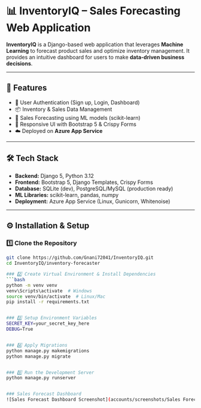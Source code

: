 # 📊 InventoryIQ – Sales Forecasting Web Application

**InventoryIQ** is a Django-based web application that leverages **Machine Learning** to forecast product sales and optimize inventory management. It provides an intuitive dashboard for users to make **data-driven business decisions**.

---

## 🚀 Features
- 🔐 User Authentication (Sign up, Login, Dashboard)  
- 📦 Inventory & Sales Data Management  
- 🤖 Sales Forecasting using ML models (scikit-learn)  
- 🎨 Responsive UI with Bootstrap 5 & Crispy Forms  
- ☁️ Deployed on **Azure App Service**  

---

## 🛠️ Tech Stack
- **Backend:** Django 5, Python 3.12  
- **Frontend:** Bootstrap 5, Django Templates, Crispy Forms  
- **Database:** SQLite (dev), PostgreSQL/MySQL (production ready)  
- **ML Libraries:** scikit-learn, pandas, numpy  
- **Deployment:** Azure App Service (Linux, Gunicorn, Whitenoise)  

---

## ⚙️ Installation & Setup

### 1️⃣ Clone the Repository
```bash
git clone https://github.com/Gnani72041/InventoryIQ.git
cd InventoryIQ/inventory-forecaster

### 2️⃣ Create Virtual Environment & Install Dependencies
```bash
python -m venv venv
venv\Scripts\activate  # Windows
source venv/bin/activate  # Linux/Mac
pip install -r requirements.txt


### 3️⃣ Setup Environment Variables
SECRET_KEY=your_secret_key_here
DEBUG=True


### 4️⃣ Apply Migrations
python manage.py makemigrations
python manage.py migrate


### 5️⃣ Run the Development Server
python manage.py runserver


### Sales Forecast Dashboard
![Sales Forecast Dashboard Screenshot](accounts/screenshots/Sales Forecast Dashboard.png)
